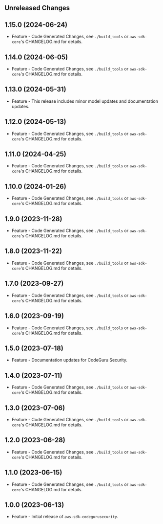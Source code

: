Unreleased Changes
------------------

1.15.0 (2024-06-24)
------------------

* Feature - Code Generated Changes, see `./build_tools` or `aws-sdk-core`'s CHANGELOG.md for details.

1.14.0 (2024-06-05)
------------------

* Feature - Code Generated Changes, see `./build_tools` or `aws-sdk-core`'s CHANGELOG.md for details.

1.13.0 (2024-05-31)
------------------

* Feature - This release includes minor model updates and documentation updates.

1.12.0 (2024-05-13)
------------------

* Feature - Code Generated Changes, see `./build_tools` or `aws-sdk-core`'s CHANGELOG.md for details.

1.11.0 (2024-04-25)
------------------

* Feature - Code Generated Changes, see `./build_tools` or `aws-sdk-core`'s CHANGELOG.md for details.

1.10.0 (2024-01-26)
------------------

* Feature - Code Generated Changes, see `./build_tools` or `aws-sdk-core`'s CHANGELOG.md for details.

1.9.0 (2023-11-28)
------------------

* Feature - Code Generated Changes, see `./build_tools` or `aws-sdk-core`'s CHANGELOG.md for details.

1.8.0 (2023-11-22)
------------------

* Feature - Code Generated Changes, see `./build_tools` or `aws-sdk-core`'s CHANGELOG.md for details.

1.7.0 (2023-09-27)
------------------

* Feature - Code Generated Changes, see `./build_tools` or `aws-sdk-core`'s CHANGELOG.md for details.

1.6.0 (2023-09-19)
------------------

* Feature - Code Generated Changes, see `./build_tools` or `aws-sdk-core`'s CHANGELOG.md for details.

1.5.0 (2023-07-18)
------------------

* Feature - Documentation updates for CodeGuru Security.

1.4.0 (2023-07-11)
------------------

* Feature - Code Generated Changes, see `./build_tools` or `aws-sdk-core`'s CHANGELOG.md for details.

1.3.0 (2023-07-06)
------------------

* Feature - Code Generated Changes, see `./build_tools` or `aws-sdk-core`'s CHANGELOG.md for details.

1.2.0 (2023-06-28)
------------------

* Feature - Code Generated Changes, see `./build_tools` or `aws-sdk-core`'s CHANGELOG.md for details.

1.1.0 (2023-06-15)
------------------

* Feature - Code Generated Changes, see `./build_tools` or `aws-sdk-core`'s CHANGELOG.md for details.

1.0.0 (2023-06-13)
------------------

* Feature - Initial release of `aws-sdk-codegurusecurity`.

